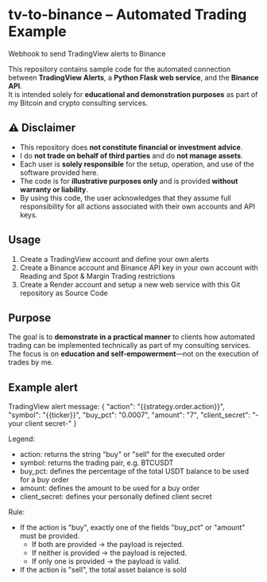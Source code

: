 # tv-to-binance – Automated Trading Example
Webhook to send TradingView alerts to Binance

This repository contains sample code for the automated connection between **TradingView Alerts**, a **Python Flask web service**, and the **Binance API**.  
It is intended solely for **educational and demonstration purposes** as part of my Bitcoin and crypto consulting services.



## ⚠️ Disclaimer

- This repository does **not constitute financial or investment advice**.
- I do **not trade on behalf of third parties** and do **not manage assets**.
- Each user is **solely responsible** for the setup, operation, and use of the software provided here.  
- The code is for **illustrative purposes only** and is provided **without warranty or liability**.
- By using this code, the user acknowledges that they assume full responsibility for all actions associated with their own accounts and API keys.



## Usage

1. Create a TradingView account and define your own alerts
2. Create a Binance account and Binance API key in your own account with Reading and Spot & Margin Trading restrictions
3. Create a Render account and setup a new web service with this Git repository as Source Code



## Purpose

The goal is to **demonstrate in a practical manner** to clients how automated trading can be implemented technically as part of my consulting services.  
The focus is on **education and self-empowerment**—not on the execution of trades by me.



## Example alert

TradingView alert message:
{
  "action": "{{strategy.order.action}}",
  "symbol": "{{ticker}}",
  "buy_pct": "0.0007",
  "amount": "7",
  "client_secret": "-your client secret-"
}

Legend:
- action: returns the string "buy" or "sell" for the executed order
- symbol: returns the trading pair, e.g. BTCUSDT
- buy_pct: defines the percentage of the total USDT balance to be used for a buy order
- amount: defines the amount to be used for a buy order
- client_secret: defines your personally defined client secret

Rule:
- If the action is "buy", exactly one of the fields "buy_pct" or "amount" must be provided.
  - If both are provided → the payload is rejected.
  - If neither is provided → the payload is rejected.
  - If only one is provided → the payload is valid.
- If the action is "sell", the total asset balance is sold
